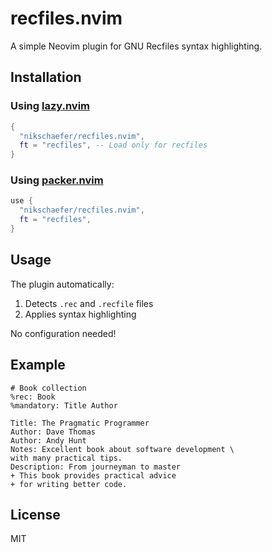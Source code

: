 # recfiles.nvim

A simple Neovim plugin for GNU Recfiles syntax highlighting.

## Installation

### Using [lazy.nvim](https://github.com/folke/lazy.nvim)

```lua
{
  "nikschaefer/recfiles.nvim",
  ft = "recfiles", -- Load only for recfiles
}
```

### Using [packer.nvim](https://github.com/wbthomason/packer.nvim)

```lua
use {
  "nikschaefer/recfiles.nvim",
  ft = "recfiles",
}
```

## Usage

The plugin automatically:
1. Detects `.rec` and `.recfile` files
2. Applies syntax highlighting

No configuration needed!

## Example

```rec
# Book collection
%rec: Book
%mandatory: Title Author

Title: The Pragmatic Programmer
Author: Dave Thomas
Author: Andy Hunt
Notes: Excellent book about software development \
with many practical tips.
Description: From journeyman to master
+ This book provides practical advice
+ for writing better code.
```

## License

MIT